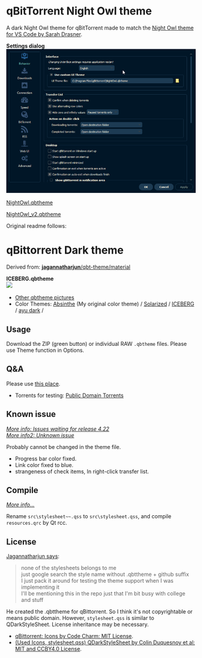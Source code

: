 # qBitTorrent Night Owl theme
A dark Night Owl theme for qBitTorrent made to match the [Night Owl theme for VS Code by Sarah Drasner](https://github.com/sdras/night-owl-vscode-theme).

**Settings dialog**
<img src="qbittorrent_NightOwl.png">

[NightOwl.qbtheme](NightOwl.qbtheme)

[NightOwl_v2.qbtheme](NightOwl_v2.qbtheme)

Original readme follows:

# qBittorrent Dark theme
Derived from: [**jagannatharjun**/qbt-theme/material](https://github.com/jagannatharjun/qbt-theme)

**ICEBERG.qbtheme**<br>
<img src="qbdark_sample.jpg" width=50%>

- [Other qbtheme pictures](https://github.com/maboroshin/qBittorrentDarktheme/issues/9#issuecomment-610990126)
- Color Themes: [Absinthe](https://github.com/maboroshin/Absinthe.color) (My original color theme) / [Solarized](https://github.com/altercation/solarized#solarized) / [ICEBERG](https://github.com/cocopon/iceberg.vim#readme) / [ayu dark](https://github.com/dempfi/ayu#screenshots) / 

## Usage
Download the ZIP (green button) or individual RAW `.qbtheme` files. Please use Theme function in Options.

## Q&A
Please use [this place](https://github.com/maboroshin/qBittorrentDarktheme/issues/1).

* Torrents for testing: [Public Domain Torrents](https://www.publicdomaintorrents.info/)

## Known issue
*[More info: Issues waiting for release 4.22](https://github.com/maboroshin/qBittorrentDarktheme/issues/2)*<br>
*[More info2: Unknown issue](https://github.com/maboroshin/qBittorrentDarktheme/issues/3)*

Probably cannot be changed in the theme file.
- Progress bar color fixed.
- Link color fixed to blue.
- strangeness of check items, In right-click transfer list.

## Compile
*[More info...](https://github.com/maboroshin/qBittorrentDarktheme/wiki/How-to-compile-.qbtheme)*

Rename `src\stylesheet~~.qss`  to `src\stylesheet.qss`, and compile `resources.qrc` by Qt rcc.

## License
[Jagannatharjun says](https://github.com/qbittorrent/qBittorrent/issues/6434#issuecomment-581101910):
> none of the stylesheets belongs to me<br>
>just google search the style name without .qbttheme + github suffix<br>
>I just pack it around for testing the theme support when I was implementing it<br>
>I'll be mentioning this in the repo just that I'm bit busy with college and stuff

He created the .qbttheme for qBittorrent. So I think it's not copyrightable or means public domain. However, `stylesheet.qss` is similar to QDarkStyleSheet. License inheritance may be necessary.

- [qBittorrent: Icons by Code Charm: MIT License](https://github.com/qbittorrent/qBittorrent/blob/master/src/icons/qbt-theme/README.md).
- [(Used Icons, stylesheet.qss) QDarkStyleSheet by Colin Duquesnoy et al: MIT and CCBY4.0 License](https://github.com/ColinDuquesnoy/QDarkStyleSheet).
